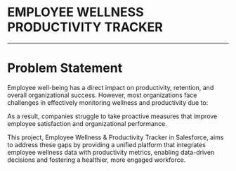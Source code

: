 # EMPLOYEE WELLNESS PRODUCTIVITY TRACKER 
_________________________________________________________________________________________________
# Problem Statement

Employee well-being has a direct impact on productivity, retention, and overall organizational success. However, most organizations face challenges in effectively monitoring wellness and productivity due to:

As a result, companies struggle to take proactive measures that improve employee satisfaction and organizational performance.

This project, Employee Wellness & Productivity Tracker in Salesforce, aims to address these gaps by providing a unified platform that integrates employee wellness data with productivity metrics, enabling data-driven decisions and fostering a healthier, more engaged workforce.
